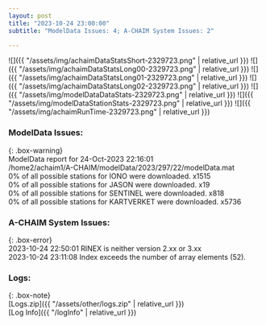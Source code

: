 ```yaml
---
layout: post
title: "2023-10-24 23:00:00"
subtitle: "ModelData Issues: 4; A-CHAIM System Issues: 2"

---
```


![]({{ "/assets/img/achaimDataStatsShort-2329723.png" | relative_url }})
![]({{ "/assets/img/achaimDataStatsLong00-2329723.png" | relative_url }})
![]({{ "/assets/img/achaimDataStatsLong01-2329723.png" | relative_url }})
![]({{ "/assets/img/achaimDataStatsLong02-2329723.png" | relative_url }})
![]({{ "/assets/img/modelDataDataStats-2329723.png" | relative_url }})
![]({{ "/assets/img/modelDataStationStats-2329723.png" | relative_url }})
![]({{ "/assets/img/achaimRunTime-2329723.png" | relative_url }})


### ModelData Issues:  
  
{: .box-warning}  
 ModelData report for 24-Oct-2023 22:16:01   
 /home2/achaim1/A-CHAIM/modelData/2023/297/22/modelData.mat   
 0% of all possible stations for IONO were downloaded. x1515   
 0% of all possible stations for JASON were downloaded. x19   
 0% of all possible stations for SENTINEL were downloaded. x818   
 0% of all possible stations for KARTVERKET were downloaded. x5736   
  
### A-CHAIM System Issues:  
  
{: .box-error}  
2023-10-24 22:50:01 RINEX is neither version 2.xx or 3.xx  
2023-10-24 23:11:08 Index exceeds the number of array elements (52).  

### Logs:  
  
{: .box-note}  
[Logs.zip]({{ "/assets/other/logs.zip" | relative_url }})  
[Log Info]({{ "/logInfo" | relative_url }})  
